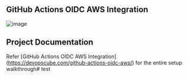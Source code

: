 ## GitHub Actions OIDC AWS Integration

![image](/09-github-action-oidc-aws/ACTIONS-OIDC-YT-2.png)

## Project Documentation

Refer [GitHub Actions OIDC AWS Integration] (https://devopscube.com/github-actions-oidc-aws/) for the entire setup walkthrough# test
